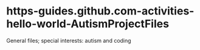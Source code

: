 # https-guides.github.com-activities-hello-world-AutismProjectFiles
General files; special interests: autism and coding
